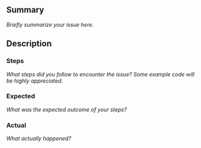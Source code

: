 ## Summary

*Briefly summarize your issue here.*

## Description

### Steps

*What steps did you follow to encounter the issue? Some example code will be highly appreciated.*

### Expected 

*What was the expected outcome of your steps?*

### Actual

*What actually happened?*
